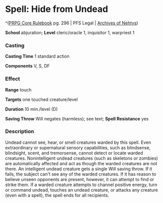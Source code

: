 # Spell: Hide from Undead

^([PRPG Core Rulebook][ss-hide-from-undead] pg. 296 | PFS Legal | [Archives of Nehtys][sn-hide-from-undead])

**School** abjuration; **Level** cleric/oracle 1, inquisitor 1, warpriest 1

### Casting

**Casting Time** 1 standard action  

**Components** V, S, DF

### Effect

**Range** touch  

**Targets** one touched creature/level  

**Duration** 10 min./level (D)  

**Saving Throw** Will negates (harmless); see text; **Spell Resistance** yes

### Description

Undead cannot see, hear, or smell creatures warded by this spell. Even extraordinary or supernatural sensory capabilities, such as blindsense, blindsight, scent, and tremorsense, cannot detect or locate warded creatures. Nonintelligent undead creatures (such as skeletons or zombies) are automatically affected and act as though the warded creatures are not there. An intelligent undead creature gets a single Will saving throw. If it fails, the subject can't see any of the warded creatures. If it has reason to believe unseen opponents are present, however, it can attempt to find or strike them. If a warded creature attempts to channel positive energy, turn or command undead, touches an undead creature, or attacks any creature (even with a spell), the spell ends for all recipients.

[ss-hide-from-undead]: http://paizo.com/pathfinderRPG/v57
[sn-hide-from-undead]: http://www.archivesofnethys.com/SpellDisplay.aspx?ItemName=Hide%20from%20Undead
